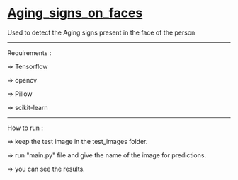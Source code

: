 # [Aging_signs_on_faces](https://hf.space/gradioiframe/nitishkumargundapu793/Aging_signs_detection/+)

Used to detect the Aging signs present in the face of the person

-------------------------------------------------------------------------------------

Requirements :

=> Tensorflow

=> opencv

=> Pillow

=> scikit-learn


--------------------------------------------------------------------------------------

How to run :

=> keep the test image in the test_images folder.

=> run "main.py" file and give the name of the image for predictions.

=> you can see the results.
